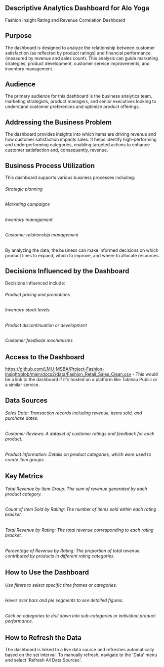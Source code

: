 ## Descriptive Analytics Dashboard for Alo Yoga
Fashion Insight Rating and Revenue Correlation Dashboard
## Purpose
The dashboard is designed to analyze the relationship between customer satisfaction (as reflected by product ratings) and financial performance (measured by revenue and sales count). This analysis can guide marketing strategies, product development, customer service improvements, and inventory management.
## Audience
The primary audience for this dashboard is the business analytics team, marketing strategists, product managers, and senior executives looking to understand customer preferences and optimize product offerings.
## Addressing the Business Problem
The dashboard provides insights into which items are driving revenue and how customer satisfaction impacts sales. It helps identify high-performing and underperforming categories, enabling targeted actions to enhance customer satisfaction and, consequently, revenue.
## Business Process Utilization
This dashboard supports various business processes including:
###### Strategic planning
###### Marketing campaigns
###### Inventory management
###### Customer relationship management
By analyzing the data, the business can make informed decisions on which product lines to expand, which to improve, and where to allocate resources.
## Decisions Influenced by the Dashboard
Decisions influenced include:
###### Product pricing and promotions
###### Inventory stock levels
###### Product discontinuation or development
###### Customer feedback mechanisms
## Access to the Dashboard
https://github.com/LMU-MSBA/Project-Fashion-Insight/blob/main/docs2/data/Fashion_Retail_Sales_Clean.csv - This would be a link to the dashboard if it's hosted on a platform like Tableau Public or a similar service.
## Data Sources
###### Sales Data: Transaction records including revenue, items sold, and purchase dates.
###### Customer Reviews: A dataset of customer ratings and feedback for each product.
###### Product Information: Details on product categories, which were used to create item groups.
## Key Metrics
###### Total Revenue by Item Group: The sum of revenue generated by each product category.
###### Count of Item Sold by Rating: The number of items sold within each rating bracket.
###### Total Revenue by Rating: The total revenue corresponding to each rating bracket.
###### Percentage of Revenue by Rating: The proportion of total revenue contributed by products in different rating categories.
## How to Use the Dashboard
###### Use filters to select specific time frames or categories.
###### Hover over bars and pie segments to see detailed figures.
###### Click on categories to drill down into sub-categories or individual product performance.
## How to Refresh the Data
The dashboard is linked to a live data source and refreshes automatically based on the set interval. To manually refresh, navigate to the 'Data' menu and select 'Refresh All Data Sources'.
